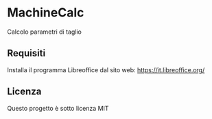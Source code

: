 # MachineCalc
Calcolo parametri di taglio

## Requisiti
Installa il programma Libreoffice dal sito web: https://it.libreoffice.org/

## Licenza
Questo progetto è sotto licenza MIT
